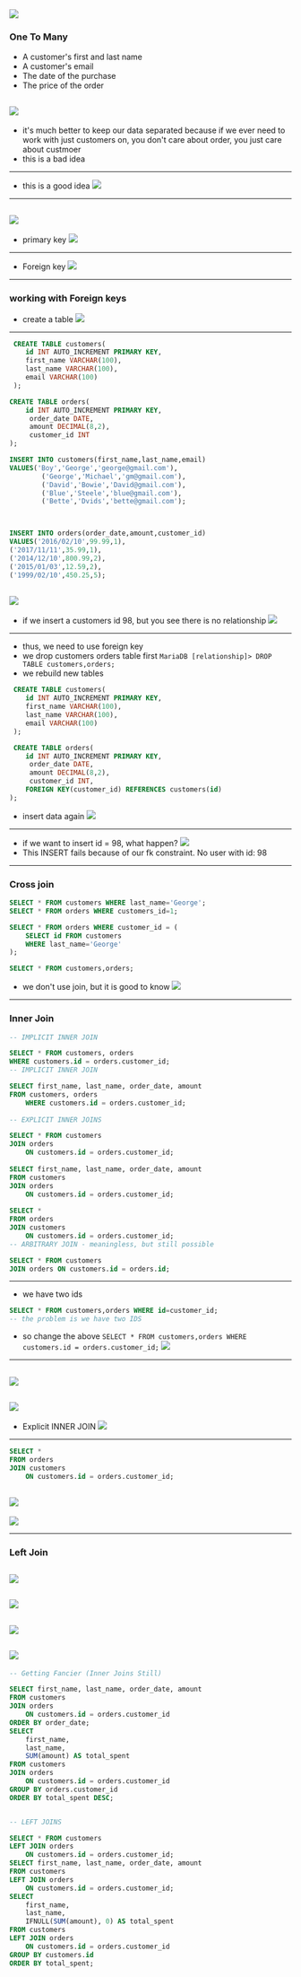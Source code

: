 ![](img/2019-10-08-07-03-14.png)
---

### One To Many

- A customer's first and last name
- A customer's email
- The date of the purchase
- The price of the order

![](img/2019-10-08-07-09-26.png)
---

- it's much better to keep our data separated because if we ever need to work with just customers on, you don't care about order, you just care about custmoer
- this is a bad idea
---

- this is a good idea
![](img/2019-10-08-07-12-35.png)
---
![](img/2019-10-08-07-13-56.png)
---
- primary key
![](img/2019-10-08-07-15-22.png)
---
- Foreign key
![](img/2019-10-08-07-20-46.png)
---

### working with Foreign keys
- create a table
![](img/2019-10-08-07-48-15.png)
---
```sql
 CREATE TABLE customers(
    id INT AUTO_INCREMENT PRIMARY KEY,
	first_name VARCHAR(100),
    last_name VARCHAR(100),
    email VARCHAR(100) 
 );

CREATE TABLE orders(
    id INT AUTO_INCREMENT PRIMARY KEY,
     order_date DATE,
     amount DECIMAL(8,2),
     customer_id INT 
);

INSERT INTO customers(first_name,last_name,email)
VALUES('Boy','George','george@gmail.com'),
		('George','Michael','gm@gmail.com'),
		('David','Bowie','David@gmail.com'),
		('Blue','Steele','blue@gmail.com'),
		('Bette','Dvids','bette@gmail.com');



INSERT INTO orders(order_date,amount,customer_id)
VALUES('2016/02/10',99.99,1),
('2017/11/11',35.99,1),
('2014/12/10',800.99,2),
('2015/01/03',12.59,2),
('1999/02/10',450.25,5);
```
![](img/2019-10-08-08-01-59.png)
---
- if we insert a customers id 98, but you see there is no relationship
![](img/2019-10-08-08-05-05.png)
---
- thus, we need to use foreign key
- we drop customers orders table first
`MariaDB [relationship]> DROP TABLE customers,orders;`
- we rebuild new tables
```sql
 CREATE TABLE customers(
    id INT AUTO_INCREMENT PRIMARY KEY,
	first_name VARCHAR(100),
    last_name VARCHAR(100),
    email VARCHAR(100) 
 );

 CREATE TABLE orders(
    id INT AUTO_INCREMENT PRIMARY KEY,
     order_date DATE,
     amount DECIMAL(8,2),
     customer_id INT,
	FOREIGN KEY(customer_id) REFERENCES customers(id) 
);
```
- insert data again
![](img/2019-10-08-08-21-01.png)
---
- if we want to insert id = 98, what happen?
![](img/2019-10-08-08-25-07.png)
- This INSERT fails because of our fk constraint.  No user with id: 98
---


### Cross join

```sql
SELECT * FROM customers WHERE last_name='George';
SELECT * FROM orders WHERE customers_id=1;

SELECT * FROM orders WHERE customer_id = (
	SELECT id FROM customers
	WHERE last_name='George'
);

SELECT * FROM customers,orders;
```
- we don't use join, but it is good to know
![](img/2019-10-08-10-20-36.png)
---

### Inner Join
```sql
-- IMPLICIT INNER JOIN

SELECT * FROM customers, orders 
WHERE customers.id = orders.customer_id;
-- IMPLICIT INNER JOIN

SELECT first_name, last_name, order_date, amount
FROM customers, orders 
    WHERE customers.id = orders.customer_id;
    
-- EXPLICIT INNER JOINS

SELECT * FROM customers
JOIN orders
    ON customers.id = orders.customer_id;
    
SELECT first_name, last_name, order_date, amount 
FROM customers
JOIN orders
    ON customers.id = orders.customer_id;
    
SELECT *
FROM orders
JOIN customers
    ON customers.id = orders.customer_id;
-- ARBITRARY JOIN - meaningless, but still possible 

SELECT * FROM customers
JOIN orders ON customers.id = orders.id;
```
---

- we have two ids
```sql
SELECT * FROM customers,orders WHERE id=customer_id;
-- the problem is we have two IDS
```
- so change the above 
`SELECT * FROM customers,orders WHERE customers.id = orders.customer_id;`
![](img/2019-10-08-10-29-10.png)
---
![](img/2019-10-08-10-31-10.png)
---
![](img/2019-10-08-10-35-09.png)
---

- Explicit INNER JOIN
![](img/2019-10-09-12-30-20.png)
---
```sql
SELECT *
FROM orders
JOIN customers
    ON customers.id = orders.customer_id;
```
![](img/2019-10-09-12-40-45.png)
---
![](img/2019-10-09-12-41-22.png)



---
### Left Join
![](img/2019-10-13-11-34-24.png)
---
![](img/2019-10-12-22-25-53.png)
---
![](img/2019-10-12-22-36-29.png)
---
![](img/2019-10-12-22-41-48.png)
---

```sql
-- Getting Fancier (Inner Joins Still)

SELECT first_name, last_name, order_date, amount 
FROM customers
JOIN orders
    ON customers.id = orders.customer_id
ORDER BY order_date;
SELECT 
    first_name, 
    last_name, 
    SUM(amount) AS total_spent
FROM customers
JOIN orders
    ON customers.id = orders.customer_id
GROUP BY orders.customer_id
ORDER BY total_spent DESC;


-- LEFT JOINS

SELECT * FROM customers
LEFT JOIN orders
    ON customers.id = orders.customer_id;
SELECT first_name, last_name, order_date, amount
FROM customers
LEFT JOIN orders
    ON customers.id = orders.customer_id; 
SELECT 
    first_name, 
    last_name,
    IFNULL(SUM(amount), 0) AS total_spent
FROM customers
LEFT JOIN orders
    ON customers.id = orders.customer_id
GROUP BY customers.id
ORDER BY total_spent;
```